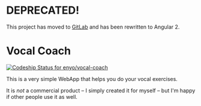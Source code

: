 # DEPRECATED!

This project has moved to [GitLab](https://gitlab.com/meno/vocal-coach) and has been rewritten to Angular 2.

# Vocal Coach

[ ![Codeship Status for enyo/vocal-coach](https://codeship.com/projects/61555d90-9e01-0133-5a60-1a74f7994c2d/status?branch=master)](https://codeship.com/projects/127679)

This is a very simple WebApp that helps you do your vocal exercises.

It is *not* a commercial product – I simply created it for myself – but I'm happy if other people use it as well.

